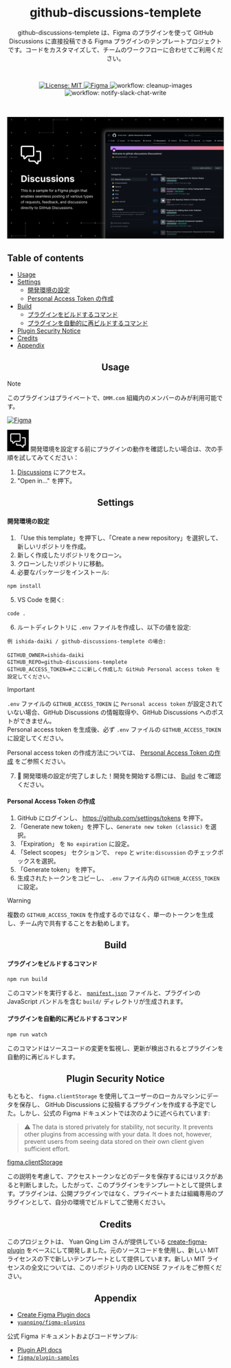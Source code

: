 <div align="center">
  <h1>github-discussions-templete</h1>
  <p>
    github-discussions-templete は、Figma のプラグインを使って GitHub Discussions に直接投稿できる Figma プラグインのテンプレートプロジェクトです。コードをカスタマイズして、チームのワークフローに合わせてご利用ください。
  </p>
  <br>
  <p>
    <a href="https://opensource.org/licenses/MIT">
      <img src="https://img.shields.io/badge/License-MIT-orange.svg" alt="License: MIT" />
    </a>
    <a href="https://www.figma.com/developers">
      <img src="https://img.shields.io/badge/Figma-Developers-8A2BE2?logo=figma&logoColor=white" alt="Figma" />
    </a>
    <img src="https://github.com/ishida-daiki/github-discussions-templete/actions/workflows/cleanup-images.yml/badge.svg" alt="workflow: cleanup-images" />
    <img src="https://github.com/ishida-daiki/github-discussions-templete/actions/workflows/notify-slack-chat-write.yml/badge.svg" alt="workflow: notify-slack-chat-write" />
  </p>
  <br>
  <br>
  <img src="https://github.com/ishida-daiki/github-discussions-templete/blob/main/_resources/Thumbnail.png" alt="Discussions" />
</div>

## Table of contents

- [Usage](#usage)
- [Settings](#settings)
  - [開発環境の設定](#開発環境の設定)
  - [Personal Access Token の作成](#Personal-Access-Token-の作成)
- [Build](#build)
  - [プラグインをビルドするコマンド](#プラグインをビルドするコマンド)
  - [プラグインを自動的に再ビルドするコマンド](#プラグインを自動的に再ビルドするコマンド)
- [Plugin Security Notice](#Plugin-Security-Notice)
- [Credits](#credits)
- [Appendix](#Appendix)


<h2 align="center">Usage</h2>

> [!NOTE]
> このプラグインはプライベートで、`DMM.com` 組織内のメンバーのみが利用可能です。<br />
> 
> [![Figma](https://img.shields.io/badge/Figma-private--organization--plugins-0d99ff?logo=figma&logoColor=white)](https://help.figma.com/hc/en-us/articles/4404228629655-Create-private-organization-plugins)

<img src="https://github.com/ishida-daiki/github-discussions-templete/blob/main/_resources/Icon.png" width="50px"> 
開発環境を設定する前にプラグインの動作を確認したい場合は、次の手順を試してみてください：

1. [Discussions](https://www.figma.com/community/plugin/1402940367964187567/github-discussions-sample) にアクセス。
2. "Open in..." を押下。


<h2 align="center">Settings</h2>

#### 開発環境の設定

1. 「Use this template」を押下し、「Create a new repository」を選択して、新しいリポジトリを作成。
2. 新しく作成したリポジトリをクローン。
3. クローンしたリポジトリに移動。
4. 必要なパッケージをインストール:

```cli
npm install
```

5. VS Code を開く:

```cli
code .
```

6. ルートディレクトリに `.env` ファイルを作成し、以下の値を設定:

```.env
例 ishida-daiki / github-discussions-templete の場合:

GITHUB_OWNER=ishida-daiki
GITHUB_REPO=github-discussions-templete
GITHUB_ACCESS_TOKEN=#ここに新しく作成した GitHub Personal access token を設定してください。
```

> [!IMPORTANT]
> `.env` ファイルの `GITHUB_ACCESS_TOKEN` に `Personal access token` が設定されていない場合、GitHub Discussions の情報取得や、GitHub Discussions へのポストができません。<br />
> Personal access token を生成後、必ず `.env` ファイルの `GITHUB_ACCESS_TOKEN` に設定してください。
>
> Personal access token の作成方法については、 [Personal Access Token の作成](#Personal-Access-Token-の作成) をご参照ください。

7. 🎉 開発環境の設定が完了しました！開発を開始する際には、 [Build](#build) をご確認ください。

#### Personal Access Token の作成

1. GitHub にログインし、 https://github.com/settings/tokens を押下。
2. 「Generate new token」を押下し、`Generate new token (classic)` を選択。
3. 「Expiration」 を `No expiration` に設定。
4. 「Select scopes」 セクションで、 `repo` と `write:discussion` のチェックボックスを選択。
5. 「Generate token」 を押下。
6. 生成されたトークンをコピーし、 `.env` ファイル内の `GITHUB_ACCESS_TOKEN` に設定。
> [!WARNING]
> 複数の `GITHUB_ACCESS_TOKEN` を作成するのではなく、単一のトークンを生成し、チーム内で共有することをお勧めします。


<h2 align="center">Build</h2>

#### プラグインをビルドするコマンド

```cli
npm run build
```

このコマンドを実行すると、 [`manifest.json`](https://figma.com/plugin-docs/manifest/) ファイルと、プラグインの JavaScript バンドルを含む `build/` ディレクトリが生成されます。

#### プラグインを自動的に再ビルドするコマンド

```cli
npm run watch
```

このコマンドはソースコードの変更を監視し、更新が検出されるとプラグインを自動的に再ビルドします。


<h2 align="center">Plugin Security Notice</h2>

もともと、 `figma.clientStorage` を使用してユーザーのローカルマシンにデータを保存し、 GitHub Discussions に投稿するプラグインを作成する予定でした。しかし、公式の Figma ドキュメントでは次のように述べられています:

> ⚠ The data is stored privately for stability, not security. It prevents other plugins from accessing with your data. It does not, however, prevent users from seeing data stored on their own client given sufficient effort.

[figma.clientStorage](https://www.figma.com/plugin-docs/api/figma-clientStorage/#:~:text=%E2%9A%A0%20The%20data%20is%20stored%20privately%20for%20stability%2C%20not%20security.%20It%20prevents%20other%20plugins%20from%20accessing%20with%20your%20data.%20It%20does%20not%2C%20however%2C%20prevent%20users%20from%20seeing%20data%20stored%20on%20their%20own%20client%20given%20sufficient%20effort.)

この説明を考慮して、アクセストークンなどのデータを保存するにはリスクがあると判断しました。したがって、このプラグインをテンプレートとして提供します。プラグインは、公開プラグインではなく、プライベートまたは組織専用のプラグインとして、自分の環境でビルドしてご使用ください。


<h2 align="center">Credits</h2>

このプロジェクトは、 Yuan Qing Lim さんが提供している [create-figma-plugin](https://github.com/yuanqing/create-figma-plugin) をベースにして開発しました。元のソースコードを使用し、新しい MIT ライセンスの下で新しいテンプレートとして提供しています。新しい MIT ライセンスの全文については、このリポジトリ内の LICENSE ファイルをご参照ください。


<h2 align="center">Appendix</h2>

- [Create Figma Plugin docs](https://yuanqing.github.io/create-figma-plugin/)
- [`yuanqing/figma-plugins`](https://github.com/yuanqing/figma-plugins#readme)

公式 Figma ドキュメントおよびコードサンプル:

- [Plugin API docs](https://figma.com/plugin-docs/)
- [`figma/plugin-samples`](https://github.com/figma/plugin-samples#readme)
